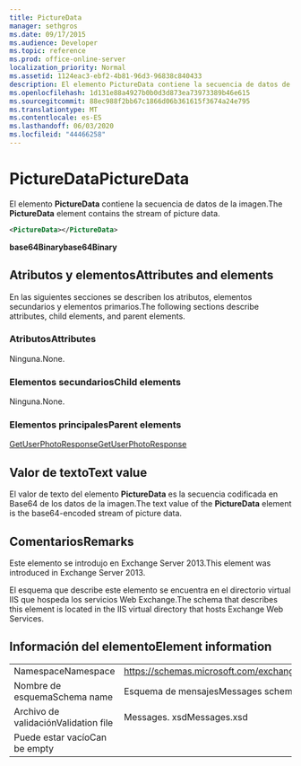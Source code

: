 ```yaml
---
title: PictureData
manager: sethgros
ms.date: 09/17/2015
ms.audience: Developer
ms.topic: reference
ms.prod: office-online-server
localization_priority: Normal
ms.assetid: 1124eac3-ebf2-4b81-96d3-96838c840433
description: El elemento PictureData contiene la secuencia de datos de la imagen.
ms.openlocfilehash: 1d131e88a4927b0b0d3d873ea73973389b46e615
ms.sourcegitcommit: 88ec988f2bb67c1866d06b361615f3674a24e795
ms.translationtype: MT
ms.contentlocale: es-ES
ms.lasthandoff: 06/03/2020
ms.locfileid: "44466258"
---
```

# <a name="picturedata"></a><span data-ttu-id="7df75-103">PictureData</span><span class="sxs-lookup"><span data-stu-id="7df75-103">PictureData</span></span>

<span data-ttu-id="7df75-104">El elemento **PictureData** contiene la secuencia de datos de la imagen.</span><span class="sxs-lookup"><span data-stu-id="7df75-104">The **PictureData** element contains the stream of picture data.</span></span> 
  
```XML
<PictureData></PictureData>
```

 <span data-ttu-id="7df75-105">**base64Binary**</span><span class="sxs-lookup"><span data-stu-id="7df75-105">**base64Binary**</span></span>
## <a name="attributes-and-elements"></a><span data-ttu-id="7df75-106">Atributos y elementos</span><span class="sxs-lookup"><span data-stu-id="7df75-106">Attributes and elements</span></span>

<span data-ttu-id="7df75-107">En las siguientes secciones se describen los atributos, elementos secundarios y elementos primarios.</span><span class="sxs-lookup"><span data-stu-id="7df75-107">The following sections describe attributes, child elements, and parent elements.</span></span>
  
### <a name="attributes"></a><span data-ttu-id="7df75-108">Atributos</span><span class="sxs-lookup"><span data-stu-id="7df75-108">Attributes</span></span>

<span data-ttu-id="7df75-109">Ninguna.</span><span class="sxs-lookup"><span data-stu-id="7df75-109">None.</span></span>
  
### <a name="child-elements"></a><span data-ttu-id="7df75-110">Elementos secundarios</span><span class="sxs-lookup"><span data-stu-id="7df75-110">Child elements</span></span>

<span data-ttu-id="7df75-111">Ninguna.</span><span class="sxs-lookup"><span data-stu-id="7df75-111">None.</span></span>
  
### <a name="parent-elements"></a><span data-ttu-id="7df75-112">Elementos principales</span><span class="sxs-lookup"><span data-stu-id="7df75-112">Parent elements</span></span>

[<span data-ttu-id="7df75-113">GetUserPhotoResponse</span><span class="sxs-lookup"><span data-stu-id="7df75-113">GetUserPhotoResponse</span></span>](getuserphotoresponse.md)
  
## <a name="text-value"></a><span data-ttu-id="7df75-114">Valor de texto</span><span class="sxs-lookup"><span data-stu-id="7df75-114">Text value</span></span>

<span data-ttu-id="7df75-115">El valor de texto del elemento **PictureData** es la secuencia codificada en Base64 de los datos de la imagen.</span><span class="sxs-lookup"><span data-stu-id="7df75-115">The text value of the **PictureData** element is the base64-encoded stream of picture data.</span></span> 
  
## <a name="remarks"></a><span data-ttu-id="7df75-116">Comentarios</span><span class="sxs-lookup"><span data-stu-id="7df75-116">Remarks</span></span>

<span data-ttu-id="7df75-117">Este elemento se introdujo en Exchange Server 2013.</span><span class="sxs-lookup"><span data-stu-id="7df75-117">This element was introduced in Exchange Server 2013.</span></span>
  
<span data-ttu-id="7df75-118">El esquema que describe este elemento se encuentra en el directorio virtual IIS que hospeda los servicios Web Exchange.</span><span class="sxs-lookup"><span data-stu-id="7df75-118">The schema that describes this element is located in the IIS virtual directory that hosts Exchange Web Services.</span></span>
  
## <a name="element-information"></a><span data-ttu-id="7df75-119">Información del elemento</span><span class="sxs-lookup"><span data-stu-id="7df75-119">Element information</span></span>

|||
|:-----|:-----|
|<span data-ttu-id="7df75-120">Namespace</span><span class="sxs-lookup"><span data-stu-id="7df75-120">Namespace</span></span>  <br/> |https://schemas.microsoft.com/exchange/services/2006/messages  <br/> |
|<span data-ttu-id="7df75-121">Nombre de esquema</span><span class="sxs-lookup"><span data-stu-id="7df75-121">Schema name</span></span>  <br/> |<span data-ttu-id="7df75-122">Esquema de mensajes</span><span class="sxs-lookup"><span data-stu-id="7df75-122">Messages schema</span></span>  <br/> |
|<span data-ttu-id="7df75-123">Archivo de validación</span><span class="sxs-lookup"><span data-stu-id="7df75-123">Validation file</span></span>  <br/> |<span data-ttu-id="7df75-124">Messages. xsd</span><span class="sxs-lookup"><span data-stu-id="7df75-124">Messages.xsd</span></span>  <br/> |
|<span data-ttu-id="7df75-125">Puede estar vacío</span><span class="sxs-lookup"><span data-stu-id="7df75-125">Can be empty</span></span>  <br/> ||
   

